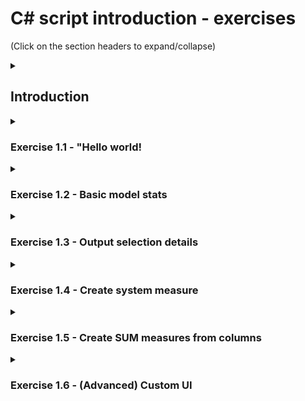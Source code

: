 # C# script introduction - exercises

(Click on the section headers to expand/collapse)

<details>
<summary><h2>Introduction</h2></summary>

In all these exercises, you will use the C# scripting feature of Tabular Editor to solve various problems.

Remember, you can always **undo** the model metadata changes caused by a script, by moving the focus over to the TOM Explorer and hitting **Ctrl+Z** (**Edit > Undo script**).

<details>
<summary><b>Tabular Editor 2 instructions</b></summary>

To write and run C# scripts in **Tabular Editor 2**, the general steps are the following:

1) Launch Tabular Editor 2
2) Open a model (**File > Open > From File...** or **File > Open > From DB...**)
3) Go to the **C# Script** tab
4) Enter the script code and hit F5 to run the script
5) (Optional) Save your script to a file by clicking the **Save** icon just above the script editor

<img src="https://github.com/user-attachments/assets/f527fb90-036a-4dbb-b085-49e7ecac3004" width="50%">

</details>
<details>
<summary><b>Tabular Editor 3 instructions</b></summary>

To write and run C# scripts in **Tabular Editor 2**, the general steps are the following:

1) Launch Tabular Editor 3
2) (Optional) Open a model (**File > Open > Model from File...** or **File > Open > Model from DB...**)
3) Create a new C# script tab (**File > New > New C# script**
4) Enter the script code and hit F5 to run the script
5) (Optional) Save your script to a file by hitting **Ctrl+S** (**File > Save**)

<img src="https://github.com/user-attachments/assets/8c1d02d1-f541-494f-b853-d8951fb87d22" width="50%">

**Note:** In Tabular Editor 3, scripts can be executed even when no model is loaded. However, you will not be able to access the `Model` or the `Selected` top-level objects, since no model metadata is present.

</details>

The exercises below will introduce you to the world of C# scripting in Tabular Editor. The exercises will teach you basic C# syntax, while also introducing you to Tabular Editor-specific concepts and helper methods / extensions from the TOMWrapper API. Below is a summary of key concepts that you will need to use in the scripts:

- **Top-level objects**: The common "entry points" for scripts that need to interact with the currently loaded model
  - `Model`: The root of the Tabular Object Model hierarchy. Provides read/write access to all of the semantic model metadata.
  - `Selected`: An object holding information about the currently selected objects in Tabular Editor's TOM Explorer UI. Useful when creating generic scripts that need to interact with the users' current selection.
- **Helper methods**: Methods that only exist in Tabular Editor, which can be used to debug scripts, or display information to the user.
  - `void Info(string message)`: Used to display an informational message to the user.
  - `void Warning(string message)`: Used to display a warning message to the user.
  - `void Error(string message)`: Used to display an error message to the user.
  - For a full list of helper methods, see the [API documentation](https://docs.tabulareditor.com/api/TabularEditor.Shared.Scripting.ScriptHost.html#methods).
- **TOM extensions**: Methods and properties from the TOMWrapper API, which make certain semantic modeling related tasks easier.
  - `int Model.AllMeasures`: Returns an enumeration of all measures across all tables in the model (same as `Model.Tables.SelectMany(t => t.Measures)`)
  - `Measure Table.AddMeasure(string name, string expression)`: Adds a measure to the current table, with the given name and expression
  - `string Column.DaxObjectFullName`: A property that returns a valid DAX reference to the current column, i.e.: `'Internet Sales'[Line Amount]`

</details>
<details>
<summary><h3>Exercise 1.1 - "Hello world!</h3></summary>

Write a script which will do nothing except show a message to the user.

<details>
  <summary>Click to view solution</summary>

  ```csharp
  Info("Hello World!");
  ```
</details>

</details>
<details>
<summary><h3>Exercise 1.2 - Basic model stats</h3></summary>

Write a script that will output the following information:

- The name of the model
- The number of tables in the model
- The number of measures in the model
- The number of _visible_ measures in the model
- The number of _visible_ measures in the model, that does not have any description specified

<details>
  <summary>Click to view solution</summary>

  ```csharp
var modelName = Model.Name;
var tables = Model.Tables.Count;
var measures = Model.AllMeasures.Count();
var visibleMeasures = Model.AllMeasures.Count(m => m.IsVisible);
var visibleMeasuresNoDesc = Model.AllMeasures.Count(m => m.IsVisible && string.IsNullOrEmpty(m.Description));

var text = @"Model name: {0}
Tables: {1}
Measures: {2}
Visible measures: {3}
Visible measures without descriptions: {4}";

string.Format(text, modelName, tables, measures, visibleMeasures, visibleMeasuresNoDesc).Output();
  ```
</details>

</details>
<details>
<summary><h3>Exercise 1.3 - Output selection details</h3></summary>

Write a script that will investigate the current selection, with the following conditions:

- If nothing is selected, show "Nothing selected".
- If exactly one object is selected, show its name followed by the object type (in parentheses). Also, if the selected object is a measure, show its DAX expression.
- If multiple objects are selected, show the number of objects selected.

<details>
  <summary>Click to view solution</summary>

```csharp
if(Selected.DirectCount == 0)
{
    Info("Nothing selected");
}
else if(Selected.DirectCount == 1)
{
    var item = Selected.First();
    if(item is Measure)
    {
        var measure = item as Measure;
        Info(string.Format("{0} ({1})\r\n{2}", item.Name, item.ObjectType, measure.Expression));
    }
    else
    {
        Info(string.Format("{0} ({1})", item.Name, item.ObjectType));
    }
}
else
{
    Info(string.Format("Selected {0} items", Selected.DirectCount));
}
```

</details>

</details>
<details>
<summary><h3>Exercise 1.4 - Create system measure</h3></summary>

Write a script that will add a measure to the currently selected table. The measure should have the name "System Info", and contain the following DAX:

```dax
VAR crlf = UNICHAR(13) & UNICHAR(10)
RETURN
    "Time is: " & NOW() & crlf &
    "Logged in user: " & USERPRINCIPALNAME() & crlf &
    "Current culture: " & USERCULTURE()
```

If no table is currently selected, add the measure to the first table of the model. If no tables exist in the model, show an error message.

<details>
  <summary>Click to view solution</summary>

```csharp
var dax = @"VAR crlf = UNICHAR(13) & UNICHAR(10)
RETURN
    ""Time is: "" & NOW() & crlf &
    ""Logged in user: "" & USERPRINCIPALNAME() & crlf &
    ""Current culture: "" & USERCULTURE()";

if(Selected.Tables.Count() == 1)
    Selected.Table.AddMeasure("System Info", dax);
else if(Model.Tables.Count > 0)
    Model.Tables[0].AddMeasure("System Info", dax);
else
    Error("Cannot add measure when no tables exist in the model");
```

</details>

**Question:** What happens if you run the script multiple times?

**Bonus:** Add an annotation to the measure to indicate it was generated by a script. Extend the script so it automatically deletes an existing measure with that annotation, before adding the measure.

<details>
  <summary>Click to view solution</summary>

```csharp
const string AUTOGEN = "AUTOGEN";
const string SYSTEM_INFO = "SYSTEM_INFO";

var dax = @"VAR crlf = UNICHAR(13) & UNICHAR(10)
RETURN
    ""Time is: "" & NOW() & crlf &
    ""Logged in user: "" & USERPRINCIPALNAME() & crlf &
    ""Current culture: "" & USERCULTURE()";

var existingMeasures = Model.AllMeasures.Where(m => m.GetAnnotation(AUTOGEN) == SYSTEM_INFO).ToList();
foreach(var m in existingMeasures) m.Delete();

if(Selected.Tables.Count() == 1)
    Selected.Table.AddMeasure("System Info", dax).SetAnnotation(AUTOGEN, SYSTEM_INFO);
else if(Model.Tables.Count > 0)
    Model.Tables[0].AddMeasure("System Info", dax).SetAnnotation(AUTOGEN, SYSTEM_INFO);
else
    Error("Cannot add measure when no tables exist in the model");
```

</details>

</details>
<details>
<summary><h3>Exercise 1.5 - Create SUM measures from columns</h3></summary>

A common use case for C# scripts, and a best practice when creating semantic models, is to hide numeric, aggregatable columns (aka. _implicit_ measures) and create an actual, _explicit_ measure that performs the aggregation (i.e. `SUM`) of the column.

Write a script that will create one measure for each currently selected column. The created measure should just return the `SUM` of that column. Add a suitable description to the measure, set the format string to `0.00` and hide the column.

**Hint:** Objects that can be referenced in DAX expressions (tables, columns, measures) have a `DaxObjectFullName` property, which returns a string that contains a valid DAX reference to the current object.

<details>
  <summary>Click to view solution</summary>

This is the first example on the [Useful script snippets](https://docs.tabulareditor.com/te2/Useful-script-snippets.html#create-measures-from-columns) article.

</details>

**Question:** What happens if you run this script on a column with a non-numeric data type (i.e. a `String` column)?

**Bonus:** Add a condition to your script, so it only creates explicit measures for columns that have the `DataType.Int64`, `DataType.Decimal` or `DataType.Double` data types.

<details>
  <summary>Click to view solution</summary>

```csharp
// Creates a SUM measure for every currently selected (numeric) column and hide the column.
foreach(var c in Selected.Columns)
{
    if(c.DataType != DataType.Int64 && c.DataType != DataType.Decimal && c.DataType != DataType.Double) continue;
    
    var newMeasure = c.Table.AddMeasure(
        "Sum of " + c.Name,                    // Name
        "SUM(" + c.DaxObjectFullName + ")",    // DAX expression
        c.DisplayFolder                        // Display Folder
    );
    
    // Set the format string on the new measure:
    newMeasure.FormatString = "0.00";

    // Provide some documentation:
    newMeasure.Description = "This measure is the sum of column " + c.DaxObjectFullName;

    // Hide the base column:
    c.IsHidden = true;
}
```

</details>

</details>
<details>
<summary><h3>Exercise 1.6 - (Advanced) Custom UI</h3></summary>

Scripts can use [WinForms](https://learn.microsoft.com/en-us/dotnet/desktop/winforms/?view=netdesktop-8.0) to create customized UI, allowing for more user-friendly interactions for the person running the script.

In this exercise, we will extend the **Create SUM measures from column** script from exercise 1.5 above, to allow the user to select which type of aggregation they want the measures to perform. That is, instead of the script being hardcoded to use the `SUM` DAX function, we will allow the user to select between any of the following DAX aggregation functions (which all take a column reference as the first and only parameter):

- [`SUM`](https://dax.guide/sum)
- [`MIN`](https://dax.guide/min)
- [`MAX`](https://dax.guide/max)
- [`AVERAGE`](https://dax.guide/average)
- [`COUNT`](https://dax.guide/count)
- [`DISTINCTCOUNT`](https://dax.guide/distinctcount)

For this exercise, we'll need to instantiate a [Form](https://learn.microsoft.com/en-us/dotnet/api/system.windows.forms.form?view=windowsdesktop-8.0) and populate it with the following controls:

- A [Label](https://learn.microsoft.com/en-us/dotnet/api/system.windows.forms.label?view=windowsdesktop-8.0) which will show instructions to the user
- A [ComboBox](https://learn.microsoft.com/en-us/dotnet/api/system.windows.forms.combobox?view=windowsdesktop-8.0) from which the user can choose which type of aggregation they want
- A [Button](https://learn.microsoft.com/en-us/dotnet/api/system.windows.forms.button?view=windowsdesktop-8.0) which the user can press to confirm the selection

All these things are known as **Controls** in the world of WinForms application development. They live in the `System.Windows.Forms` namespace, so we'll need to import that by adding a suitable `using` clause at the top of the script. We'll also need the `System.Drawing` namespace, but since this originates from a .NET assembly that is not normally referenced in C# scripts, we will have to manually add the assembly reference. To that end, we can use the `#r` directive at the very top of the script. Lastly, we'll toggle off `Application.UseWaitCursor`, since Tabular Editor scripts normally show a wait cursor while scripts are executing. However, since we're going to display UI elements that the user can interact with using the mouse, we don't want to show a wait cursor.

The first few lines of the script should look like this:

```csharp
#r "System.Drawing"
using System.Windows.Forms;
using System.Drawing;

Application.UseWaitCursor = false;
```

Next, we want to start creating the various UI controls. The first thing we'll need, is a the `Form`. There are many properties we can set on this class, but we'll just apply the basics to obtain a rectangular, non-sizable form, with the title "Select aggregation", no icon and no maximize / minimize buttons. We'll also use `AutoSize = true` and `AutoSizeMode = AutoSizeMode.GrowAndShrink`, so the Form will automatically resize itself to accomodate the controls we put in.

> [!TIP]
> If you have access to ChatGPT, Claude, or a similar LLM, you can often learn a lot by prompting it to help you create the C# WinForms UI controls you need. For example: "Could you create a C# script using WinForms, which creates a single from with a label, a dropdown combobox and an "OK" button which will close the form when pressed?"

```csharp
var aggForm = new Form
{ 
    Text = "Select aggregation",
    MaximizeBox = false, 
    MinimizeBox = false, 
    ShowIcon = false,
    AutoSize = true,
    AutoSizeMode = AutoSizeMode.GrowAndShrink,
    FormBorderStyle = FormBorderStyle.FixedDialog,
    StartPosition = FormStartPosition.CenterParent
};
```

To actually display the form, we use `aggForm.ShowDialog();`. This method shows the form as a [modal dialog](https://learn.microsoft.com/en-us/dotnet/api/system.windows.forms.form.showdialog?view=windowsdesktop-8.0#system-windows-forms-form-showdialog), blocking further script execution until the form is closed by the user. The method returns information about why the form was closed (i.e. if the user clicked an Accept or Cancel button, or if they hit the Close button in the top-right corner).

Before we show the form, let's add the other controls as well. While we could perform the positioning of controls manually by specifying their `Size` and `Location`, we prefer to use a [FlowLayoutPanel](https://learn.microsoft.com/en-us/dotnet/api/system.windows.forms.flowlayoutpanel?view=netframework-4.8) since this takes care of positioning the child controls. This panel also needs to be marked with `AutoSize = true` and `AutoSizeMode = AutoSizeMode.GrowAndShrink`, for the same reason as we applied these settings to the Form.

```csharp
var flowPanel = new FlowLayoutPanel
{
    Padding = new Padding(10),
    FlowDirection = FlowDirection.TopDown,
    WrapContents = false,
    AutoSize = true,
    AutoSizeMode = AutoSizeMode.GrowAndShrink
};
```

Then, we create the three controls (label, combobox, and button) and add them to the flowPanel:

```csharp
var label = new Label { Text = "Select aggregation method", AutoSize = true };
var comboBox = new ComboBox { DropDownStyle = ComboBoxStyle.DropDownList, AutoSize = true, };
comboBox.Items.AddRange(new object[] { "SUM", "MIN", "MAX", "AVERAGE", "COUNT", "DISTINCTCOUNT" } );
comboBox.SelectedIndex = 0;
var button = new Button { Text = "OK", AutoSize = true, DialogResult = DialogResult.OK };

flowPanel.Controls.AddRange(new Control[] { label, comboBox, button });
```

Lastly, we add the flowPanel to the form, and we also assign out button as the [AcceptButton](https://learn.microsoft.com/en-us/dotnet/api/system.windows.forms.form.acceptbutton?view=netframework-4.8) of the form, which is good practice.

```csharp
aggForm.Controls.Add(flowPanel);
aggForm.AcceptButton = button;
```

Finally, we're ready to show the dialog and behold our masterpiece. We use a conditional because we want to terminate our script if the user hits the close button, rather than our "OK" button. If the user didn't cancel, we assign the DAX aggregation function chosen to the `aggFunction` variable (which we'll use later when creating the measures):

```csharp
if(aggForm.ShowDialog() == DialogResult.Cancel) return;
var aggFunction = comboBox.SelectedItem.ToString(); // SUM, MIN, MAX, AVERAGE, COUNT or DISTINCTCOUNT
```

![image](https://github.com/user-attachments/assets/637975ce-a7cc-4f73-944c-fbfa495afccf)

I leave it up to you, to add the script from exercise 1.5, which will actually add the measures to the model. Don't forget to update the part of the code that assigns the DAX expression of the measure, so it uses `aggFunction` rather than the hard-coded `SUM`.

<details>
  <summary>Click to view solution</summary>

The full script solution can be found here: [Exercise 1.6 - full solution.csx](Exercise%201.6%20-%20full%20solution.csx)

</details>

**Bonus:** Looking for even more challenges? If time permits, here are some suggestions for more functionality you can build into the script:

- Add a [TextBox](https://learn.microsoft.com/en-us/dotnet/api/system.windows.forms.textbox?view=windowsdesktop-8.0) to `aggForm`, where users can provide a custom format string to apply, instead of hard-coding `"0.00"` in the script.
- Add another TextBox, where users can specify a `DisplayFolder` for the measure.
- Add a third TextBox, where users can provide a custom prefix to the measure name, rather than using the hard-coded `"Sum of " + ...`,
- Use the `SelectTable()` helper method, to let users choose which table the measures should be created in, rather than creating the measures on the same table as the selected columns.

</details>
